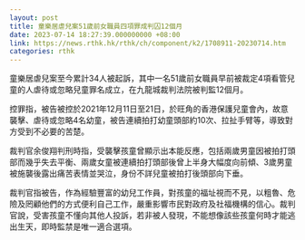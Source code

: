 ```yaml
---
layout: post
title: 童樂居虐兒案51歲前女職員四項罪成判囚12個月
date: 2023-07-14 18:27:39.000000000 +08:00
link: https://news.rthk.hk/rthk/ch/component/k2/1708911-20230714.htm
categories: rthk
---
```


童樂居虐兒案至今累計34人被起訴，其中一名51歲前女職員早前被裁定4項看管兒童的人虐待或忽略兒童罪名成立，在九龍城裁判法院被判監12個月。

控罪指，被告被控於2021年12月11日至21日，於旺角的香港保護兒童會內，故意襲擊、虐待或忽略4名幼童，被告連續拍打幼童頭部約10次、拉扯手臂等，導致對方受到不必要的苦楚。

裁判官余俊翔判刑時指，受襲擊孩童曾顯示出本能反應，包括兩歲男童因被拍打頭部而幾乎失去平衡、兩歲女童被連續拍打頭部後曾上半身大幅度向前傾、3歲男童被施襲後露出痛苦表情並哭泣，身份不詳兒童被拍打後頭部向下垂。

裁判官指被告，作為經驗豐富的幼兒工作員，對孩童的福址視而不見，以粗魯、危險及罔顧他們的方式便利自己工作，嚴重影響市民對政府及社福機構的信心。裁判官說，受害孩童不懂向其他人投訴，若非被人發現，不能想像該些孩童何時才能逃出生天，即時監禁是唯一適合選項。
